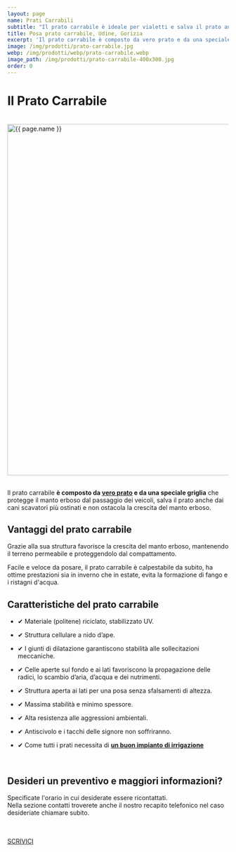 ```yaml
---
layout: page
name: Prati Carrabili
subtitle: "Il prato carrabile è ideale per vialetti e salva il prato anche dai cani scavatori più ostinati."
title: Posa prato carrabile, Udine, Gorizia
excerpt: 'Il prato carrabile è composto da vero prato e da una speciale griglia che protegge il prato dal passaggio dei veicoli. Chiama ora per un preventivo gratuito!'
image: /img/prodotti/prato-carrabile.jpg
webp: /img/prodotti/webp/prato-carrabile.webp
image_path: /img/prodotti/prato-carrabile-400x300.jpg
order: 0
---
```

# Il Prato Carrabile

<br/>
<picture>
  <source srcset="{{ page.webp }}" type="image/webp">
  <source srcset="{{ page.image }}" type="image/jpeg">
  <img src="{{ page.image }}" width="800" alt="{{ page.name }}" title="{{ page.name }}"/>
</picture>
<br/><br/>

Il prato carrabile **è composto da [vero prato](/servizi/formazione-tappeto-erboso-e-rifacimento-prato/ "Potasiepe è specializzato nella formazione di tappeto erboso e prato di ogni genere.") e da una speciale griglia** che protegge il manto erboso dal passaggio dei veicoli, salva il prato anche dai cani scavatori più ostinati e non ostacola la crescita del manto erboso.

## Vantaggi del prato carrabile

Grazie alla sua struttura favorisce la crescita del manto erboso, mantenendo il terreno permeabile e proteggendolo dal compattamento.

Facile e veloce da posare, il prato carrabile è calpestabile da subito, ha ottime prestazioni sia in inverno che in estate, evita la formazione di fango e i ristagni d'acqua.

## Caratteristiche del prato carrabile

- &#10004; Materiale (politene) riciclato, stabilizzato UV.

- &#10004; Struttura cellulare a nido d’ape.

- &#10004; I giunti di dilatazione garantiscono stabilità alle sollecitazioni meccaniche.

- &#10004; Celle aperte sul fondo e ai lati favoriscono la propagazione delle radici, lo scambio d’aria, d’acqua e dei nutrimenti.

- &#10004; Struttura aperta ai lati per una posa senza sfalsamenti di altezza.

- &#10004; Massima stabilità e minimo spessore.

- &#10004; Alta resistenza alle aggressioni ambientali.

- &#10004; Antiscivolo e i tacchi delle signore non soffriranno.

- &#10004; Come tutti i prati necessita di **[un buon impianto di irrigazione](/prodotti/impianti-di-irrigazione/ "irrigazione giardino")**


<br/>
<div class="text-center">
  <h2>Desideri un preventivo e maggiori informazioni?</h2>

  <p>Specificate l'orario in cui desiderate essere ricontattati.<br/>
  Nella sezione contatti troverete anche il nostro recapito telefonico nel caso desideriate chiamare subito.</p>
<br/><br/>
  <a title="contatti" href="/contatti/" aria-label="contatti" class="button">SCRIVICI</a>
</div>
<br/><br/>
